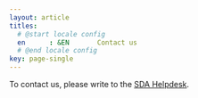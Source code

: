 ```yaml
---
layout: article
titles:
  # @start locale config
  en      : &EN       Contact us
  # @end locale config
key: page-single
---
```


To contact us, please write to the 
<a href="mailto:ega-se@nbis.se">SDA Helpdesk</a>.
